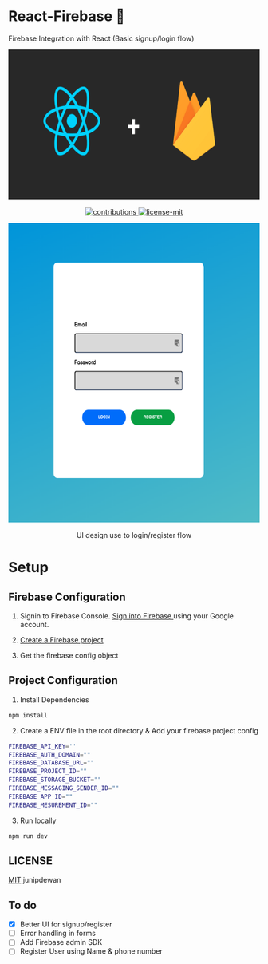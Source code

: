 # React-Firebase :rocket:
Firebase Integration with React (Basic signup/login flow)
<p align="center">
  <img width="600" height="300" src="./static/react-firebase.jpg">
</p>
<p align="center">
  <a href="https://github.com/kamranahmedse/githunt">
    <img src="https://img.shields.io/badge/contributions-welcome-brightgreen.svg" alt="contributions" />
  </a>
  <a href="https://github.com/junipdewan/githunt/blob/master/license.md">
    <img src="https://img.shields.io/badge/License-MIT-yellow.svg" alt="license-mit" />
  </a>
</p>

<p align="center">
  <img width="600" height="600" src="./static/login-register.jpg">
  <div align="center">
    UI design use to login/register flow
  </div>
</p>

# Setup

## Firebase Configuration

1. Signin to Firebase Console.
  [Sign into Firebase ](https://console.firebase.google.com/) using your Google account.

2. [Create a Firebase project](https://firebase.google.com/docs/web/setup)
3. Get the firebase config object


## Project Configuration

1. Install Dependencies 

```javascript
npm install
```
2. Create a ENV file in the root directory & Add your firebase project config

```sh
FIREBASE_API_KEY=''
FIREBASE_AUTH_DOMAIN=""
FIREBASE_DATABASE_URL=""
FIREBASE_PROJECT_ID=""
FIREBASE_STORAGE_BUCKET="" 
FIREBASE_MESSAGING_SENDER_ID=""
FIREBASE_APP_ID=""
FIREBASE_MESUREMENT_ID=""
```
3. Run locally

```javascript
npm run dev
```


## LICENSE

[MIT]() junipdewan


## To do

- [x] Better UI for signup/register
- [ ] Error handling in forms
- [ ] Add Firebase admin SDK
- [ ] Register User using Name & phone number
